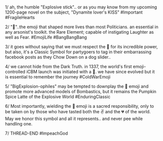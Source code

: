 1/ ah, the humble "Explosive stick".. or as you may know from my upcoming 1200-page novel on the subject, "Dynamite lover's KISS" #Important #FragileHearts 

2/ "🧨"..the emoji that shaped more lives than most Politicians. an essential in any arsonist's toolkit. the Rare Element; capable of instigating Laughter as well as Fear. #EmojiLife #BangBangBang 

3/ it goes without saying that we must respect the 🧨 for its incredible power, but also, it's a Classic Symbol for partygoers to tag in their embarrassing facebook posts as they Chow Down on a dog slider.. 

4/ we cannot hide from the Dark Truth. in 1337, the world's first emoji-controlled iCBM launch was initiated with a 🧨. we have since evolved but it is essential to remember the journey #ColdWarEmoji

5/ "BigExplosion-ophiles" may be tempted to downplay the 🧨 emoji and promote more advanced models of Bombastics, but it remains the Pumpkin Spice Latte of the Explosive World #EnduringClassic

6/ Most importantly, wielding the 🧨 emoji is a sacred responsibility, only to be taken on by those who have tasted both the ✌️ and the 💔 of the world. May we honor this symbol and all it represents.. and never pee while handling one.

7/ THREAD-END #ImpeachGod